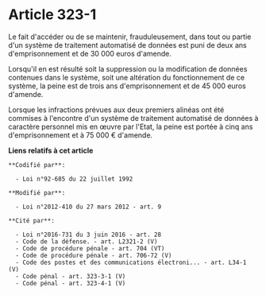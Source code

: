 # Article 323-1

Le fait d'accéder ou de se maintenir, frauduleusement, dans tout ou partie d'un système de traitement automatisé de données
est puni de deux ans d'emprisonnement et de 30 000 euros d'amende.

Lorsqu'il en est résulté soit la suppression ou la modification de données contenues dans le système, soit une altération du
fonctionnement de ce système, la peine est de trois ans d'emprisonnement et de 45 000 euros d'amende.

Lorsque les infractions prévues aux deux premiers alinéas ont été commises à l'encontre d'un système de traitement automatisé
de données à caractère personnel mis en œuvre par l'Etat, la peine est portée à cinq ans d'emprisonnement et à 75 000 €
d'amende.

**Liens relatifs à cet article**

	**Codifié par**:

	  - Loi n°92-685 du 22 juillet 1992

	**Modifié par**:

	  - Loi n°2012-410 du 27 mars 2012 - art. 9

	**Cité par**:

	  - Loi n°2016-731 du 3 juin 2016 - art. 28
	  - Code de la défense. - art. L2321-2 (V)
	  - Code de procédure pénale - art. 704 (VT)
	  - Code de procédure pénale - art. 706-72 (V)
	  - Code des postes et des communications électroni... - art. L34-1 (V)
	  - Code pénal - art. 323-3-1 (V)
	  - Code pénal - art. 323-4-1 (V)

